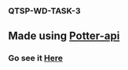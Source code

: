 ### QTSP-WD-TASK-3

## Made using [Potter-api](https://www.potterapi.com/#introduction)

### Go see it [Here](https://marmikupadhyay.github.io/potterdex/)
